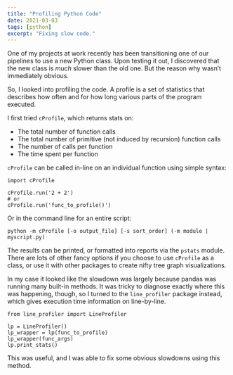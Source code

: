 ```yaml
---
title: "Profiling Python Code"
date: 2021-03-03
tags: [python]
excerpt: "Fixing slow code."
---
```


One of my projects at work recently has been transitioning one of our pipelines to use a new Python class. Upon testing it out, I discovered that the new class is *much* slower than the old one. But the reason why wasn’t immediately obvious.

So, I looked into profiling the code. A profile is a set of statistics that describes how often and for how long various parts of the program executed.

I first tried `cProfile`, which returns stats on:

* The total number of function calls
* The total number of primitive (not induced by recursion) function calls
* The number of calls per function
* The time spent per function

`cProfile` can be called in-line on an individual function using simple syntax:
```
import cProfile

cProfile.run('2 + 2')
# or
cProfile.run('func_to_profile()')
```

Or in the command line for an entire script:
```
python -m cProfile [-o output_file] [-s sort_order] (-m module | myscript.py)
```

The results can be printed, or formatted into reports via the `pstats` module. There are lots of other fancy options if you choose to use `cProfile` as a class, or use it with other packages to create nifty tree graph visualizations.

In my case it looked like the slowdown was largely because pandas was running many built-in methods. It was tricky to diagnose exactly where this was happening, though, so I turned to the `line_profiler` package instead, which gives execution time information on line-by-line. 

```
from line_profiler import LineProfiler

lp = LineProfiler()
lp_wrapper = lp(func_to_profile)
lp_wrapper(func_args)
lp.print_stats()
```

This was useful, and I was able to fix some obvious slowdowns using this method.

